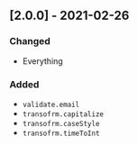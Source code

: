 ## [2.0.0] - 2021-02-26

### Changed

-   Everything

### Added

-   `validate.email`
-   `transofrm.capitalize`
-   `transofrm.caseStyle`
-   `transofrm.timeToInt`
